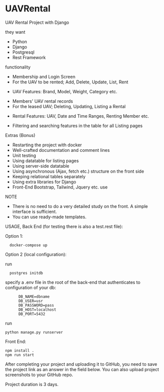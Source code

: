# UAVRental


UAV Rental Project with Django

they want
- Python
- Django
- Postgresql
- Rest Framework

functionality
- Membership and Login Screen
- For the UAV to be rented; Add, Delete, Update, List, Rent
+ UAV Features: Brand, Model, Weight, Category etc.
- Members' UAV rental records
- For the leased UAV; Deleting, Updating, Listing a Rental
+ Rental Features: UAV, Date and Time Ranges, Renting Member etc.
- Filtering and searching features in the table for all Listing pages


Extras (Bonus)
- Restarting the project with docker
- Well-crafted documentation and comment lines
- Unit testing
- Using datatable for listing pages
- Using server-side datatable
- Using asynchronous (Ajax, fetch etc.) structure on the front side
- Keeping relational tables separately
- Using extra libraries for Django
- Front-End Bootstrap, Tailwind, Jquery etc. use

NOTE
- There is no need to do a very detailed study on the front. A simple interface is sufficient.
- You can use ready-made templates.

USAGE,
  Back End (for testing there is also a test.rest file):
    
Option 1: 
    
      docker-compose up 
  Option 2 (local configuration):
      
  run 
      
      postgres initdb
      
  specify a .env file in the root of the back-end that authenticates to configuration of your db:
          
          DB_NAME=dbname
          DB_USER=usr
          DB_PASSWORD=pass
          DB_HOST=localhost
          DB_PORT=5432
          
  run 
    
    python manage.py runserver
  Front End:
    
    npm install .
    npm run start 
After completing your project and uploading it to GitHub, you need to save the project link as an answer in the field below. You can also upload project screenshots to your GitHub repo.

Project duration is 3 days.
